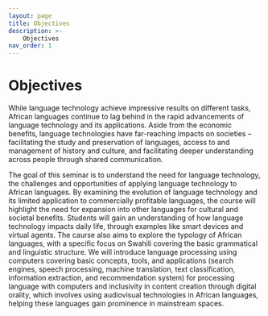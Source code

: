 ```yaml
---
layout: page
title: Objectives
description: >-
    Objectives
nav_order: 1
---
```


# Objectives


While language technology achieve impressive results on different tasks, African languages continue to lag behind in the rapid advancements of language technology and its applications.
Aside from the economic benefits, language technologies have far-reaching impacts on societies – facilitating the study and preservation of languages, access to and management of history and culture, and facilitating deeper understanding across people through shared communication. 

The goal of this seminar is to understand the need for language technology, the challenges and opportunities of applying language technology to African languages. By examining the evolution of language technology and its limited application to commercially profitable languages, the course will highlight the need for expansion into other languages for cultural and societal benefits. Students will gain an understanding of  how language technology impacts daily life, through examples like smart devices and virtual agents.
The caurse also aims to explore the typology of African languages, with a specific focus on Swahili covering the basic grammatical and linguistic structure. 
We will introduce language processing using computers covering basic concepts, tools, and applications (search engines, speech processing, machine translation,  text classification, information extraction, and recommendation system) for processing language with computers and inclusivity in content creation through digital orality, which involves using audiovisual technologies in African languages, helping these languages gain prominence in mainstream spaces.






<!--
Any course with the phrase *Introduction to* in its title embodies both a curse and a blessing. The curse mostly stems form the overchoice stress experienced by the instructor when they sit down to design the syllabus and undertake the exercise of distilling the essence of a field. Inevitably, this exercise is always a form of self-inquiry.  Particularly for Digital Humanities, this choice-related stress can take on draconian proportions, as the field is often compared to a large, all-welcoming tent (hence our class logo).

Consequently, every *Introduction to Digital Humanities* course is distinct, with each instructor highlighting different aspects. This diversity is precisely what makes it exciting. For students, it presents a crow's nest view of the field, allowing them to survey the landscape and decide which areas they would like to explore further. For instructors, it is an opportunity to reflect on their own practice and to learn from their students' interests.

Our primary goal in this course is thus to provide an introduction, but this does not mean that we will not also acquire very specific knowledge. On a meta-level, our goals are to become adept at independently sourcing necessary information for Digital Humanities-related inquiries and to acquire a number of digital skills. This will be achieved through both theoretical understanding and critical reflection, as well as through interaction with datasets and the use of specific tools. The more concrete goals we have in mind are:

- Understanding the historical, theoretical, and methodological **context** of Digital Humanities as a field of study.
- Applying a range of digital **tools and approaches** to address research questions in the humanities.
- Assessing the **impact and implications** of digital technology on humanities disciplines.
- Engaging critically with the **ethical issues** raised by digital projects in the humanities.
- Developing and **presenting** a Digital Humanities project, demonstrating their understanding of the methodologies, tools, and theoretical perspectives studied in the course.
-->